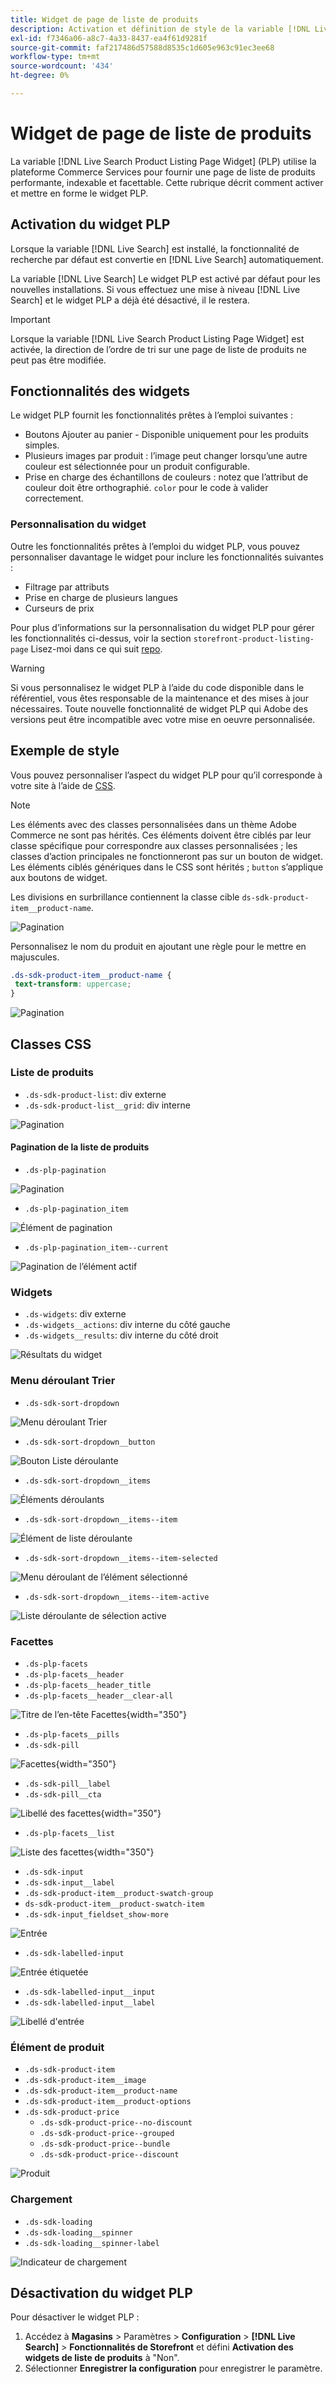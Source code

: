 ```yaml
---
title: Widget de page de liste de produits
description: Activation et définition de style de la variable [!DNL Live Search Product Listing Page Widget]
exl-id: f7346a06-a8c7-4a33-8437-ea4f61d9281f
source-git-commit: faf217486d57588d8535c1d605e963c91ec3ee68
workflow-type: tm+mt
source-wordcount: '434'
ht-degree: 0%

---
```


# Widget de page de liste de produits

La variable [!DNL Live Search Product Listing Page Widget] (PLP) utilise la plateforme Commerce Services pour fournir une page de liste de produits performante, indexable et facettable. Cette rubrique décrit comment activer et mettre en forme le widget PLP.

## Activation du widget PLP

Lorsque la variable [!DNL Live Search] est installé, la fonctionnalité de recherche par défaut est convertie en [!DNL Live Search] automatiquement.

La variable [!DNL Live Search] Le widget PLP est activé par défaut pour les nouvelles installations. Si vous effectuez une mise à niveau [!DNL Live Search] et le widget PLP a déjà été désactivé, il le restera.

>[!IMPORTANT]
>
>Lorsque la variable [!DNL Live Search Product Listing Page Widget] est activée, la direction de l’ordre de tri sur une page de liste de produits ne peut pas être modifiée.

## Fonctionnalités des widgets

Le widget PLP fournit les fonctionnalités prêtes à l’emploi suivantes :

- Boutons Ajouter au panier - Disponible uniquement pour les produits simples.
- Plusieurs images par produit : l’image peut changer lorsqu’une autre couleur est sélectionnée pour un produit configurable.
- Prise en charge des échantillons de couleurs : notez que l’attribut de couleur doit être orthographié. `color` pour le code à valider correctement.

### Personnalisation du widget

Outre les fonctionnalités prêtes à l’emploi du widget PLP, vous pouvez personnaliser davantage le widget pour inclure les fonctionnalités suivantes :

- Filtrage par attributs
- Prise en charge de plusieurs langues
- Curseurs de prix

Pour plus d’informations sur la personnalisation du widget PLP pour gérer les fonctionnalités ci-dessus, voir la section `storefront-product-listing-page` Lisez-moi dans ce qui suit [repo](https://github.com/adobe/storefront-product-listing-page/).

>[!WARNING]
>
>Si vous personnalisez le widget PLP à l’aide du code disponible dans le référentiel, vous êtes responsable de la maintenance et des mises à jour nécessaires. Toute nouvelle fonctionnalité de widget PLP qui Adobe des versions peut être incompatible avec votre mise en oeuvre personnalisée.

## Exemple de style

Vous pouvez personnaliser l’aspect du widget PLP pour qu’il corresponde à votre site à l’aide de [CSS](https://developer.adobe.com/commerce/frontend-core/guide/css/).

>[!NOTE]
>
>Les éléments avec des classes personnalisées dans un thème Adobe Commerce ne sont pas hérités. Ces éléments doivent être ciblés par leur classe spécifique pour correspondre aux classes personnalisées ; les classes d’action principales ne fonctionneront pas sur un bouton de widget. Les éléments ciblés génériques dans le CSS sont hérités ; `button` s’applique aux boutons de widget.

Les divisions en surbrillance contiennent la classe cible `ds-sdk-product-item__product-name`.

![Pagination](assets/plp-css-example.png)

Personnalisez le nom du produit en ajoutant une règle pour le mettre en majuscules.

```css
.ds-sdk-product-item__product-name {
 text-transform: uppercase;
}
```

![Pagination](assets/plp-css-example-after.png)

## Classes CSS

### Liste de produits

- `.ds-sdk-product-list`: div externe
- `.ds-sdk-product-list__grid`: div interne

![Pagination](assets/plp-css-product-list.png)

#### Pagination de la liste de produits

- `.ds-plp-pagination`

![Pagination](assets/plp-css-pagination.png)

- `.ds-plp-pagination_item`

![Élément de pagination](assets/plp-css-pagination-item.png)

- `.ds-plp-pagination_item--current`

![Pagination de l’élément actif](assets/plp-css-pagination-item-current.png)

### Widgets

- `.ds-widgets`: div externe
- `.ds-widgets__actions`: div interne du côté gauche
- `.ds-widgets__results`: div interne du côté droit

![Résultats du widget](assets/plp-css-widgets.png)

### Menu déroulant Trier

- `.ds-sdk-sort-dropdown`

![Menu déroulant Trier](assets/plp-css-dropdown.png)

- `.ds-sdk-sort-dropdown__button`

![Bouton Liste déroulante](assets/plp-css-dropdown-button.png)

- `.ds-sdk-sort-dropdown__items`

![Éléments déroulants](assets/plp-css-dropdown-items.png)

- `.ds-sdk-sort-dropdown__items--item`

![Élément de liste déroulante](assets/plp-css-dropdown-item.png)

- `.ds-sdk-sort-dropdown__items--item-selected`

![Menu déroulant de l’élément sélectionné](assets/plp-css-dropdown-selected.png)

- `.ds-sdk-sort-dropdown__items--item-active`

![Liste déroulante de sélection active](assets/plp-css-dropdown-active.png)

### Facettes

- `.ds-plp-facets`
- `.ds-plp-facets__header`
- `.ds-plp-facets__header_title`
- `.ds-plp-facets__header__clear-all`

![Titre de l’en-tête Facettes](assets/plp-css-facets-title-clear.png){width="350"}

- `.ds-plp-facets__pills`
- `.ds-sdk-pill`

![Facettes](assets/plp-css-facets-pill.png){width="350"}

- `.ds-sdk-pill__label`
- `.ds-sdk-pill__cta`

![Libellé des facettes](assets/plp-css-pill-label-cta.png){width="350"}

- `.ds-plp-facets__list`

![Liste des facettes](assets/plp-css-facets-list.png){width="350"}

- `.ds-sdk-input`
- `.ds-sdk-input__label`
- `.ds-sdk-product-item__product-swatch-group`
- `ds-sdk-product-item__product-swatch-item`
- `.ds-sdk-input_fieldset_show-more`

![Entrée](assets/plp-css-sdk-input.png)

- `.ds-sdk-labelled-input`

![Entrée étiquetée](assets/plp-css-labelled-input.png)

- `.ds-sdk-labelled-input__input`
- `.ds-sdk-labelled-input__label`

![Libellé d&#39;entrée](assets/plp-css-labelled-input-label.png)

### Élément de produit

- `.ds-sdk-product-item`
- `.ds-sdk-product-item__image`
- `.ds-sdk-product-item__product-name`
- `.ds-sdk-product-item__product-options`
- `.ds-sdk-product-price`
   - `.ds-sdk-product-price--no-discount`
   - `.ds-sdk-product-price--grouped`
   - `.ds-sdk-product-price--bundle`
   - `.ds-sdk-product-price--discount`

![Produit](assets/plp-css-product.png)

### Chargement

- `.ds-sdk-loading`
- `.ds-sdk-loading__spinner`
- `.ds-sdk-loading__spinner-label`

![Indicateur de chargement](assets/plp-css-loading.png)

## Désactivation du widget PLP

Pour désactiver le widget PLP :

1. Accédez à **Magasins** > Paramètres > **Configuration** > **[!DNL Live Search]** > **Fonctionnalités de Storefront** et défini **Activation des widgets de liste de produits** à &quot;Non&quot;.
1. Sélectionner **Enregistrer la configuration** pour enregistrer le paramètre.
